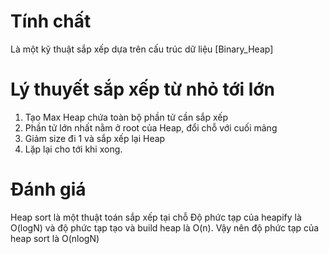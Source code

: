 # Tính chất

Là một kỹ thuật sắp xếp dựa trên cấu trúc dữ liệu [Binary_Heap]

# Lý thuyết sắp xếp từ nhỏ tới lớn
1. Tạo Max Heap chứa toàn bộ phần tử cần sắp xếp
2. Phần tử lớn nhất nằm ở root của Heap, đổi chỗ với cuối mảng
3. Giảm size đi 1 và sắp xếp lại Heap
4. Lặp lại cho tới khi xong.

# Đánh giá

Heap sort là một thuật toán sắp xếp tại chỗ
Độ phức tạp của heapify là O(logN) và độ phức tạp tạo và build heap là O(n). Vậy nên độ phức tạp của heap sort là O(nlogN)
